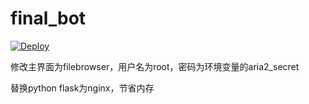 # final_bot

[![Deploy](https://www.herokucdn.com/deploy/button.svg)](https://heroku.com/deploy)



修改主界面为filebrowser，用户名为root，密码为环境变量的aria2_secret 

替换python flask为nginx，节省内存